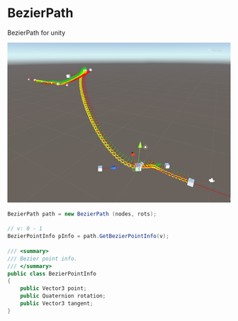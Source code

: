 # BezierPath
BezierPath for unity

![Sample](screen.png)

~~~cs
BezierPath path = new BezierPath (nodes, rots);

// v: 0 - 1
BezierPointInfo pInfo = path.GetBezierPointInfo(v);

/// <summary>
/// Bezier point info.
/// </summary>
public class BezierPointInfo
{
	public Vector3 point;
	public Quaternion rotation;
	public Vector3 tangent;
}
~~~
